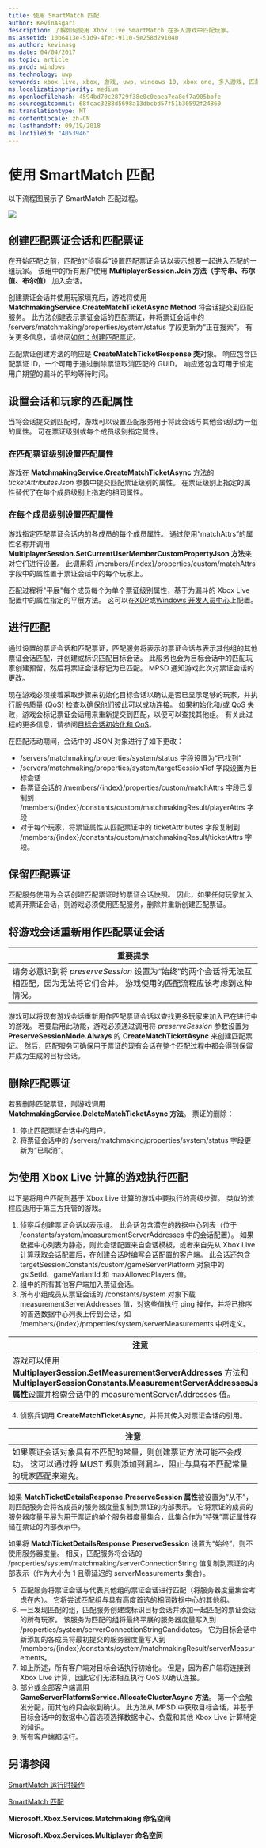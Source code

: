 ```yaml
---
title: 使用 SmartMatch 匹配
author: KevinAsgari
description: 了解如何使用 Xbox Live SmartMatch 在多人游戏中匹配玩家。
ms.assetid: 10b6413e-51d9-4fec-9110-5e258d291040
ms.author: kevinasg
ms.date: 04/04/2017
ms.topic: article
ms.prod: windows
ms.technology: uwp
keywords: xbox live, xbox, 游戏, uwp, windows 10, xbox one, 多人游戏, 匹配, smartmatch
ms.localizationpriority: medium
ms.openlocfilehash: 4594bd70c28729f38e0c0eaea7ea8ef7a905bbfe
ms.sourcegitcommit: 68fcac3288d5698a13dbcbd57f51b30592f24860
ms.translationtype: MT
ms.contentlocale: zh-CN
ms.lasthandoff: 09/19/2018
ms.locfileid: "4053946"
---
```

# <a name="using-smartmatch-matchmaking"></a>使用 SmartMatch 匹配

以下流程图展示了 SmartMatch 匹配过程。

![](../../images/multiplayer/Multiplayer_2015_SmartMatch_Matchmaking.png)

## <a name="creating-a-match-ticket-session-and-a-match-ticket"></a>创建匹配票证会话和匹配票证

在开始匹配之前，匹配的“侦察兵”设置匹配票证会话以表示想要一起进入匹配的一组玩家。 该组中的所有用户使用 **MultiplayerSession.Join 方法（字符串、布尔值、布尔值）** 加入会话。

创建票证会话并使用玩家填充后，游戏将使用 **MatchmakingService.CreateMatchTicketAsync Method** 将会话提交到匹配服务。 此方法创建表示票证会话的匹配票证，并将票证会话中的 /servers/matchmaking/properties/system/status 字段更新为“正在搜索”。 有关更多信息，请参阅[如何：创建匹配票证](multiplayer-how-tos.md)。

匹配票证创建方法的响应是 **CreateMatchTicketResponse 类**对象。 响应包含匹配票证 ID，一个可用于通过删除票证取消匹配的 GUID。 响应还包含可用于设定用户期望的漏斗的平均等待时间。


## <a name="setting-matchmaking-attributes-on-the-session-and-players"></a>设置会话和玩家的匹配属性

当将会话提交到匹配时，游戏可以设置匹配服务用于将此会话与其他会话归为一组的属性。 可在票证级别或每个成员级别指定属性。


### <a name="setting-matchmaking-attributes-at-the-match-ticket-level"></a>在匹配票证级别设置匹配属性

游戏在 **MatchmakingService.CreateMatchTicketAsync** 方法的 *ticketAttributesJson* 参数中提交匹配票证级别的属性。 在票证级别上指定的属性替代了在每个成员级别上指定的相同属性。


### <a name="setting-matchmaking-attributes-at-the-per-member-level"></a>在每个成员级别设置匹配属性

游戏指定匹配票证会话内的各成员的每个成员属性。 通过使用“matchAttrs”的属性名称并调用 **MultiplayerSession.SetCurrentUserMemberCustomPropertyJson 方法**来对它们进行设置。 此调用将 /members/{index}/properties/custom/matchAttrs 字段中的属性置于票证会话中的每个玩家上。

匹配过程将"平展"每个成员每个为单个票证级别属性，基于为漏斗的 Xbox Live 配置中的属性指定的平展方法。 这可以在[XDP](https://xdp.xboxlive.com)或[Windows 开发人员中心](https://developer.microsoft.com/dashboard/windows/overview)上配置。


## <a name="making-the-match"></a>进行匹配

通过设置的票证会话和匹配票证，匹配服务将表示的票证会话与表示其他组的其他票证会话匹配，并创建或标识匹配目标会话。 此服务也会为目标会话中的匹配玩家创建预留，然后将票证会话标记为已匹配。 MPSD 通知游戏此次对票证会话的更改。

现在游戏必须接着采取步骤来初始化目标会话以确认是否已显示足够的玩家，并执行服务质量 (QoS) 检查以确保他们彼此可以成功连接。 如果初始化和/或 QoS 失败，游戏会标记票证会话用来重新提交到匹配，以便可以查找其他组。 有关此过程的更多信息，请参阅[目标会话初始化和 QoS](smartmatch-matchmaking.md)。

在匹配活动期间，会话中的 JSON 对象进行了如下更改：

-   /servers/matchmaking/properties/system/status 字段设置为“已找到”
-   /servers/matchmaking/properties/system/targetSessionRef 字段设置为目标会话
-   各票证会话的 /members/{index}/properties/custom/matchAttrs 字段已复制到 /members/{index}/constants/custom/matchmakingResult/playerAttrs 字段
-   对于每个玩家，将票证属性从匹配票证中的 ticketAttributes 字段复制到 /members/{index}/constants/custom/matchmakingResult/ticketAttrs 字段。


## <a name="maintaining-the-match-ticket"></a>保留匹配票证

匹配服务使用为会话创建匹配票证时的票证会话快照。 因此，如果任何玩家加入或离开票证会话，则游戏必须使用匹配服务，删除并重新创建匹配票证。


## <a name="reusing-the-game-session-as-a-match-ticket-session"></a>将游戏会话重新用作匹配票证会话

| 重要提示                                                                                                                                                                                                                       |
|----------------------------------------------------------------------------------------------------------------------------------------------------------------------------------------------------------------------------------------------|
| 请务必意识到将 *preserveSession* 设置为“始终”的两个会话将无法互相匹配，因为无法将它们合并。 游戏使用的匹配流程应该考虑到这种情况。 |

游戏可以将现有游戏会话重新用作匹配票证会话以查找更多玩家来加入已在进行中的游戏。 若要启用此功能，游戏必须通过调用将 *preserveSession* 参数设置为 **PreserveSessionMode.Always** 的 **CreateMatchTicketAsync** 来创建匹配票证。 然后，匹配服务可确保用于票证的现有会话在整个匹配过程中都会得到保留并成为生成的目标会话。


## <a name="deleting-the-match-ticket"></a>删除匹配票证

若要删除匹配票证，则游戏调用 **MatchmakingService.DeleteMatchTicketAsync 方法**。 票证的删除：

1.  停止匹配票证会话中的用户。
2.  将票证会话中的 /servers/matchmaking/properties/system/status 字段更新为“已取消”。


## <a name="performing-matchmaking-for-games-using-xbox-live-compute"></a>为使用 Xbox Live 计算的游戏执行匹配

以下是将用户匹配到基于 Xbox Live 计算的游戏中要执行的高级步骤。 类似的流程应适用于第三方托管的游戏。
1.  侦察兵创建票证会话以表示组。 此会话包含潜在的数据中心列表（位于 /constants/system/measurementServerAddresses 中的会话配置）。 如果数据中心列表为静态，则此会话配置来自会话模板，或者来自先从 Xbox Live 计算获取会话配置后，在创建会话时编写会话配置的客户端。 此会话还包含 targetSessionConstants/custom/gameServerPlatform 对象中的 gsiSetId、gameVariantId 和 maxAllowedPlayers 值。
2.  组中的所有其他客户端加入票证会话。
3.  所有小组成员从票证会话的 /constants/system 对象下载 measurementServerAddresses 值，对这些值执行 ping 操作，并将已排序的首选数据中心列表上传到会话，如 /members/{index}/properties/system/serverMeasurements 中所定义。

| 注意                                                                                                                                                                                                                                                                                                     |
|-----------------------------------------------------------------------------------------------------------------------------------------------------------------------------------------------------------------------------------------------------------------------------------------------------------------------|
| 游戏可以使用 **MultiplayerSession.SetMeasurementServerAddresses** 方法和 **MultiplayerSessionConstants.MeasurementServerAddressesJson 属性**设置并检索会话中的 measurementServerAddresses 值。 |

4.  侦察兵调用 **CreateMatchTicketAsync**，并将其传入对票证会话的引用。

| 注意                                                                                                                                                                                                         |
|---------------------------------------------------------------------------------------------------------------------------------------------------------------------------------------------------------------------------|
| 如果票证会话对象具有不匹配的常量，则创建票证方法可能不会成功。 这可以通过将 MUST 规则添加到漏斗，阻止与具有不匹配常量的玩家匹配来避免。 |

如果 **MatchTicketDetailsResponse.PreserveSession 属性**被设置为“从不”，则匹配服务会将各成员的服务器度量复制到票证的内部表示。 它将票证的成员的服务器度量平展为用于票证的单个服务器度量集合，此集合作为“特殊”票证属性存储在票证的内部表示中。

如果将 **MatchTicketDetailsResponse.PreserveSession** 设置为“始终”，则不使用服务器度量。 相反，匹配服务将会话的 /properties/system/matchmaking/serverConnectionString 值复制到票证的内部表示（作为大小为 1 且零延迟的 serverMeasurements 集合）。

5.  匹配服务将票证会话与代表其他组的票证会话进行匹配（将服务器度量集合考虑在内）。 它将尝试匹配组与具有高度首选的相同数据中心的其他组。
6.  一旦发现匹配的组，匹配服务创建或标识目标会话并添加一起匹配的票证会话的所有玩家。 该服务为匹配的组将最终平展的服务器度量写入到 /properties/system/serverConnectionStringCandidates。 它为目标会话中新添加的各成员将最初提交的服务器度量写入到 /members/{index}/constants/system/matchmakingResult/serverMeasurements。
7.  如上所述，所有客户端对目标会话执行初始化。 但是，因为客户端将连接到 Xbox Live 计算，因此它们无法相互执行 QoS 以确认连接。
8.  部分或全部客户端调用 **GameServerPlatformService.AllocateClusterAsync 方法**。 第一个会触发分配，而其他的只会收到确认。 此方法从 MPSD 中获取目标会话，并基于目标会话中的数据中心首选项选择数据中心、负载和其他 Xbox Live 计算特定的知识。
9.  所有客户端都运行。


## <a name="see-also"></a>另请参阅

[SmartMatch 运行时操作](smartmatch-matchmaking.md)

[SmartMatch 匹配](smartmatch-matchmaking.md)

**Microsoft.Xbox.Services.Matchmaking 命名空间**

**Microsoft.Xbox.Services.Multiplayer 命名空间**
